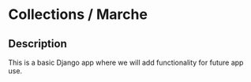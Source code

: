 # Collections / Marche

## Description 

This is a basic Django app where we will add functionality for future app use. 





